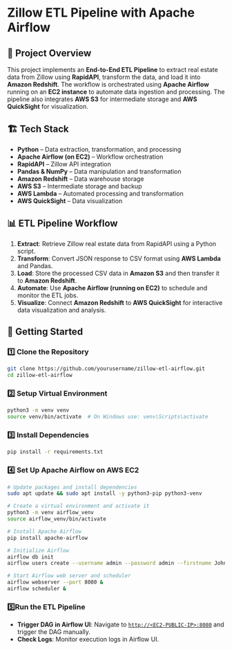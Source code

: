 # Zillow ETL Pipeline with Apache Airflow

## 📌 Project Overview

This project implements an **End-to-End ETL Pipeline** to extract real estate data from Zillow using **RapidAPI**, transform the data, and load it into **Amazon Redshift**. The workflow is orchestrated using **Apache Airflow** running on an **EC2 instance** to automate data ingestion and processing. The pipeline also integrates **AWS S3** for intermediate storage and **AWS QuickSight** for visualization.

## 🏗️ Tech Stack

- **Python** – Data extraction, transformation, and processing
- **Apache Airflow (on EC2)** – Workflow orchestration
- **RapidAPI** – Zillow API integration
- **Pandas & NumPy** – Data manipulation and transformation
- **Amazon Redshift** – Data warehouse storage
- **AWS S3** – Intermediate storage and backup
- **AWS Lambda** – Automated processing and transformation
- **AWS QuickSight** – Data visualization

## 📊 ETL Pipeline Workflow

1. **Extract**: Retrieve Zillow real estate data from RapidAPI using a Python script.
2. **Transform**: Convert JSON response to CSV format using **AWS Lambda** and Pandas.
3. **Load**: Store the processed CSV data in **Amazon S3** and then transfer it to **Amazon Redshift**.
4. **Automate**: Use **Apache Airflow (running on EC2)** to schedule and monitor the ETL jobs.
5. **Visualize**: Connect **Amazon Redshift** to **AWS QuickSight** for interactive data visualization and analysis.

## 🚀 Getting Started

### 1️⃣ Clone the Repository

```bash
git clone https://github.com/yourusername/zillow-etl-airflow.git
cd zillow-etl-airflow
```

### 2️⃣ Setup Virtual Environment

```bash
python3 -m venv venv
source venv/bin/activate  # On Windows use: venv\Scripts\activate
```

### 3️⃣ Install Dependencies

```bash
pip install -r requirements.txt
```

### 4️⃣ Set Up Apache Airflow on AWS EC2
```bash
# Update packages and install dependencies
sudo apt update && sudo apt install -y python3-pip python3-venv

# Create a virtual environment and activate it
python3 -m venv airflow_venv
source airflow_venv/bin/activate

# Install Apache Airflow
pip install apache-airflow

# Initialize Airflow
airflow db init
airflow users create --username admin --password admin --firstname John --lastname Doe --role Admin --email admin@example.com

# Start Airflow web server and scheduler
airflow webserver --port 8080 &
airflow scheduler &

```

### 5️⃣Run the ETL Pipeline

- **Trigger DAG in Airflow UI**: Navigate to [`http://<EC2-PUBLIC-IP>:8080`](http://<EC2-PUBLIC-IP>:8080) and trigger the DAG manually.
- **Check Logs**: Monitor execution logs in Airflow UI.


